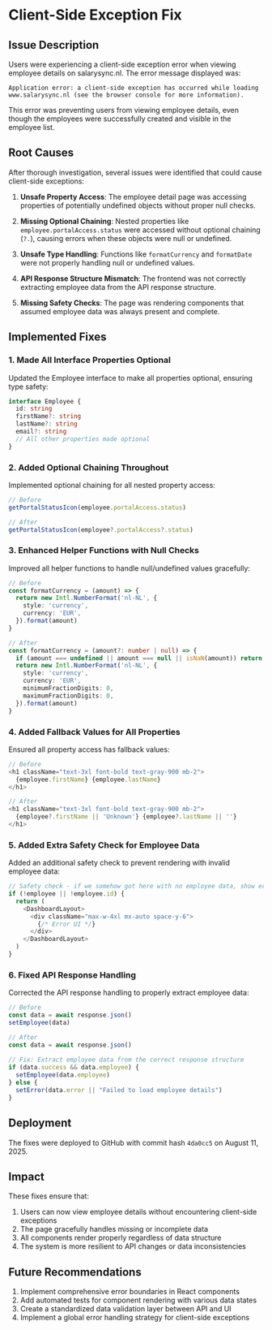 # Client-Side Exception Fix

## Issue Description

Users were experiencing a client-side exception error when viewing employee details on salarysync.nl. The error message displayed was:

```
Application error: a client-side exception has occurred while loading www.salarysync.nl (see the browser console for more information).
```

This error was preventing users from viewing employee details, even though the employees were successfully created and visible in the employee list.

## Root Causes

After thorough investigation, several issues were identified that could cause client-side exceptions:

1. **Unsafe Property Access**: The employee detail page was accessing properties of potentially undefined objects without proper null checks.

2. **Missing Optional Chaining**: Nested properties like `employee.portalAccess.status` were accessed without optional chaining (`?.`), causing errors when these objects were null or undefined.

3. **Unsafe Type Handling**: Functions like `formatCurrency` and `formatDate` were not properly handling null or undefined values.

4. **API Response Structure Mismatch**: The frontend was not correctly extracting employee data from the API response structure.

5. **Missing Safety Checks**: The page was rendering components that assumed employee data was always present and complete.

## Implemented Fixes

### 1. Made All Interface Properties Optional

Updated the Employee interface to make all properties optional, ensuring type safety:

```typescript
interface Employee {
  id: string
  firstName?: string
  lastName?: string
  email?: string
  // All other properties made optional
}
```

### 2. Added Optional Chaining Throughout

Implemented optional chaining for all nested property access:

```typescript
// Before
getPortalStatusIcon(employee.portalAccess.status)

// After
getPortalStatusIcon(employee?.portalAccess?.status)
```

### 3. Enhanced Helper Functions with Null Checks

Improved all helper functions to handle null/undefined values gracefully:

```typescript
// Before
const formatCurrency = (amount) => {
  return new Intl.NumberFormat('nl-NL', {
    style: 'currency',
    currency: 'EUR',
  }).format(amount)
}

// After
const formatCurrency = (amount?: number | null) => {
  if (amount === undefined || amount === null || isNaN(amount)) return '€0'
  return new Intl.NumberFormat('nl-NL', {
    style: 'currency',
    currency: 'EUR',
    minimumFractionDigits: 0,
    maximumFractionDigits: 0,
  }).format(amount)
}
```

### 4. Added Fallback Values for All Properties

Ensured all property access has fallback values:

```typescript
// Before
<h1 className="text-3xl font-bold text-gray-900 mb-2">
  {employee.firstName} {employee.lastName}
</h1>

// After
<h1 className="text-3xl font-bold text-gray-900 mb-2">
  {employee?.firstName || 'Unknown'} {employee?.lastName || ''}
</h1>
```

### 5. Added Extra Safety Check for Employee Data

Added an additional safety check to prevent rendering with invalid employee data:

```typescript
// Safety check - if we somehow got here with no employee data, show error
if (!employee || !employee.id) {
  return (
    <DashboardLayout>
      <div className="max-w-4xl mx-auto space-y-6">
        {/* Error UI */}
      </div>
    </DashboardLayout>
  )
}
```

### 6. Fixed API Response Handling

Corrected the API response handling to properly extract employee data:

```typescript
// Before
const data = await response.json()
setEmployee(data)

// After
const data = await response.json()
      
// Fix: Extract employee data from the correct response structure
if (data.success && data.employee) {
  setEmployee(data.employee)
} else {
  setError(data.error || "Failed to load employee details")
}
```

## Deployment

The fixes were deployed to GitHub with commit hash `4da0cc5` on August 11, 2025.

## Impact

These fixes ensure that:

1. Users can now view employee details without encountering client-side exceptions
2. The page gracefully handles missing or incomplete data
3. All components render properly regardless of data structure
4. The system is more resilient to API changes or data inconsistencies

## Future Recommendations

1. Implement comprehensive error boundaries in React components
2. Add automated tests for component rendering with various data states
3. Create a standardized data validation layer between API and UI
4. Implement a global error handling strategy for client-side exceptions

